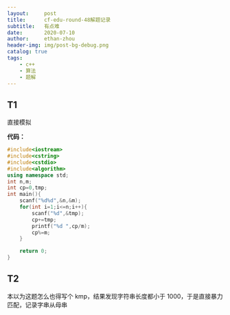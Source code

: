 ```yaml
---
layout:     post
title:      cf-edu-round-48解题记录
subtitle:   有点难
date:       2020-07-10
author:     ethan-zhou
header-img: img/post-bg-debug.png
catalog: true
tags:
    - c++
    - 算法
    - 题解
---
```

## T1
直接模拟

**代码：**
```cpp
#include<iostream>
#include<cstring>
#include<cstdio>
#include<algorithm>
using namespace std;
int n,m;
int cp=0,tmp;
int main(){
	scanf("%d%d",&n,&m);
	for(int i=1;i<=n;i++){
		scanf("%d",&tmp);
		cp+=tmp;
		printf("%d ",cp/m);
		cp%=m;
	}

	return 0;
}
```

## T2
本以为这题怎么也得写个 kmp，结果发现字符串长度都小于 1000，于是直接暴力匹配，记录字串从母串
<!--stackedit_data:
eyJoaXN0b3J5IjpbNzEzMzQ1MTc1XX0=
-->